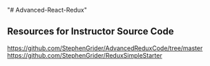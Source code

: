 "# Advanced-React-Redux" 

## Resources for Instructor Source Code
https://github.com/StephenGrider/AdvancedReduxCode/tree/master
https://github.com/StephenGrider/ReduxSimpleStarter


